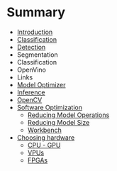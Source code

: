 # Summary

* [Introduction](README.md)
* [Classification](chapter1.md)
* [Detection](detection.md)
* Segmentation
* Classification
* OpenVino
* Links
* [Model Optimizer](model-optimizer.md)
* [Inference](inference.md)
* [OpenCV](opencv.md)
* [Software Optimization](software-optimization.md)
  * [Reducing Model Operations](software-optimization/reducing-model-operations.md)
  * [Reducing Model Size](software-optimization/reducing-model-size.md)
  * [Workbench](software-optimization/workbench.md)
* [Choosing hardware](choosing-hardware.md)
  * [CPU - GPU](choosing-hardware/cpu-gpu.md)
  * [VPUs](choosing-hardware/vpus.md)
  * [FPGAs](choosing-hardware/fpgas.md)

